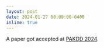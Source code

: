 ```yaml
---
layout: post
date: 2024-01-27 00:00:00-0400
inline: true
---
```


A paper got accepted at [PAKDD 2024](https://pakdd2024.org/).
